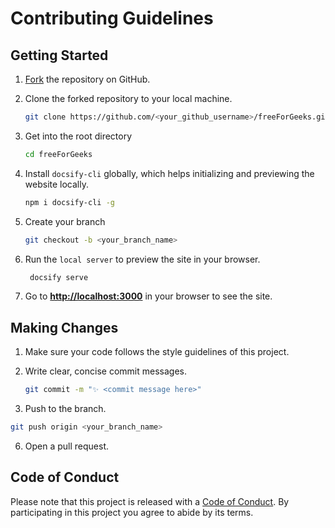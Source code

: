 # Contributing Guidelines

## Getting Started

1. [Fork](https://github.com/JuanPabloDiaz/freeForGeeks/fork) the repository on GitHub.
2. Clone the forked repository to your local machine.

   ```sh
   git clone https://github.com/<your_github_username>/freeForGeeks.git
   ```

3. Get into the root directory

   ```sh
   cd freeForGeeks
   ```

4. Install `docsify-cli` globally, which helps initializing and previewing the website locally.

   ```sh
   npm i docsify-cli -g
   ```

5. Create your branch

   ```sh
   git checkout -b <your_branch_name>
   ```

6. Run the `local server` to preview the site in your browser.

   ```sh
   	docsify serve
   ```

7. Go to [**http://localhost:3000**](http://localhost:3000) in your browser to see the site.

## Making Changes

1. Make sure your code follows the style guidelines of this project.
2. Write clear, concise commit messages.

   ```bash
   git commit -m "✨ <commit message here>"
   ```

3. Push to the branch.

```bash
git push origin <your_branch_name>
```

6. Open a pull request.

## Code of Conduct

Please note that this project is released with a [Code of Conduct](CODE_OF_CONDUCT.md). By participating in this project you agree to abide by its terms.
